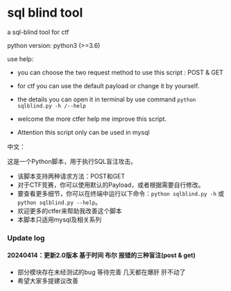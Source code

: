 # sql blind tool

a sql-blind tool for ctf

python version:  python3 (>=3.6)



use help:

- you can choose the two request method to use this script : POST & GET 
- for ctf  you can use the default payload or change it by yourself.
- the details you can open it in terminal by use command `python sqlblind.py -h /--help`

- welcome the more ctfer help me improve this script.

- Attention this script only can be used in mysql

中文：

这是一个Python脚本，用于执行SQL盲注攻击。

- 该脚本支持两种请求方法：POST和GET
- 对于CTF竞赛，你可以使用默认的Payload，或者根据需要自行修改。
- 要查看更多细节，你可以在终端中运行以下命令：`python sqlblind.py -h` 或 `python sqlblind.py --help`。
- 欢迎更多的ctfer来帮助我改善这个脚本
- 本脚本只适用mysql及相关系列



### Update log

#### 20240414：更新2.0版本 基于时间 布尔 报错的三种盲注(post & get)

- 部分模块存在未经测试的bug 等待完善 几天都在爆肝 肝不动了
- 希望大家多提建议改善
